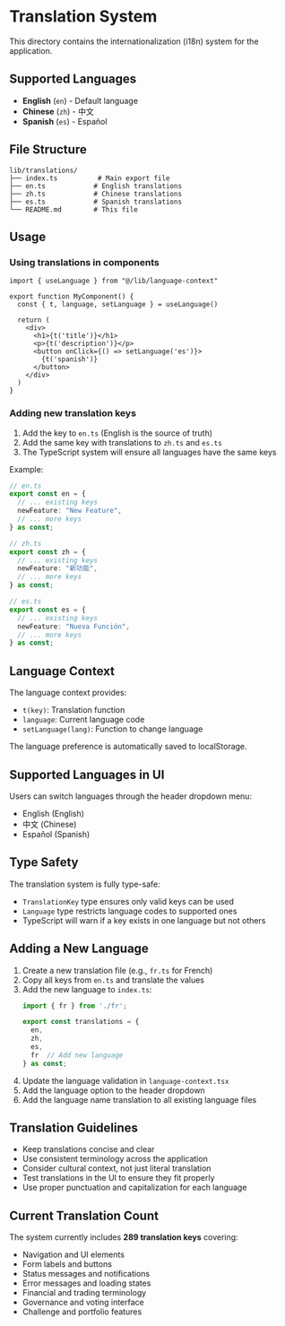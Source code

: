 # Translation System

This directory contains the internationalization (i18n) system for the application.

## Supported Languages

- **English** (`en`) - Default language
- **Chinese** (`zh`) - 中文
- **Spanish** (`es`) - Español

## File Structure

```
lib/translations/
├── index.ts          # Main export file
├── en.ts            # English translations
├── zh.ts            # Chinese translations
├── es.ts            # Spanish translations
└── README.md        # This file
```

## Usage

### Using translations in components

```tsx
import { useLanguage } from "@/lib/language-context"

export function MyComponent() {
  const { t, language, setLanguage } = useLanguage()
  
  return (
    <div>
      <h1>{t('title')}</h1>
      <p>{t('description')}</p>
      <button onClick={() => setLanguage('es')}>
        {t('spanish')}
      </button>
    </div>
  )
}
```

### Adding new translation keys

1. Add the key to `en.ts` (English is the source of truth)
2. Add the same key with translations to `zh.ts` and `es.ts`
3. The TypeScript system will ensure all languages have the same keys

Example:
```ts
// en.ts
export const en = {
  // ... existing keys
  newFeature: "New Feature",
  // ... more keys
} as const;

// zh.ts
export const zh = {
  // ... existing keys
  newFeature: "新功能",
  // ... more keys
} as const;

// es.ts
export const es = {
  // ... existing keys
  newFeature: "Nueva Función",
  // ... more keys
} as const;
```

## Language Context

The language context provides:
- `t(key)`: Translation function
- `language`: Current language code
- `setLanguage(lang)`: Function to change language

The language preference is automatically saved to localStorage.

## Supported Languages in UI

Users can switch languages through the header dropdown menu:
- English (English)
- 中文 (Chinese)
- Español (Spanish)

## Type Safety

The translation system is fully type-safe:
- `TranslationKey` type ensures only valid keys can be used
- `Language` type restricts language codes to supported ones
- TypeScript will warn if a key exists in one language but not others

## Adding a New Language

1. Create a new translation file (e.g., `fr.ts` for French)
2. Copy all keys from `en.ts` and translate the values
3. Add the new language to `index.ts`:
   ```ts
   import { fr } from './fr';
   
   export const translations = {
     en,
     zh,
     es,
     fr  // Add new language
   } as const;
   ```
4. Update the language validation in `language-context.tsx`
5. Add the language option to the header dropdown
6. Add the language name translation to all existing language files

## Translation Guidelines

- Keep translations concise and clear
- Use consistent terminology across the application
- Consider cultural context, not just literal translation
- Test translations in the UI to ensure they fit properly
- Use proper punctuation and capitalization for each language

## Current Translation Count

The system currently includes **289 translation keys** covering:
- Navigation and UI elements
- Form labels and buttons
- Status messages and notifications
- Error messages and loading states
- Financial and trading terminology
- Governance and voting interface
- Challenge and portfolio features 